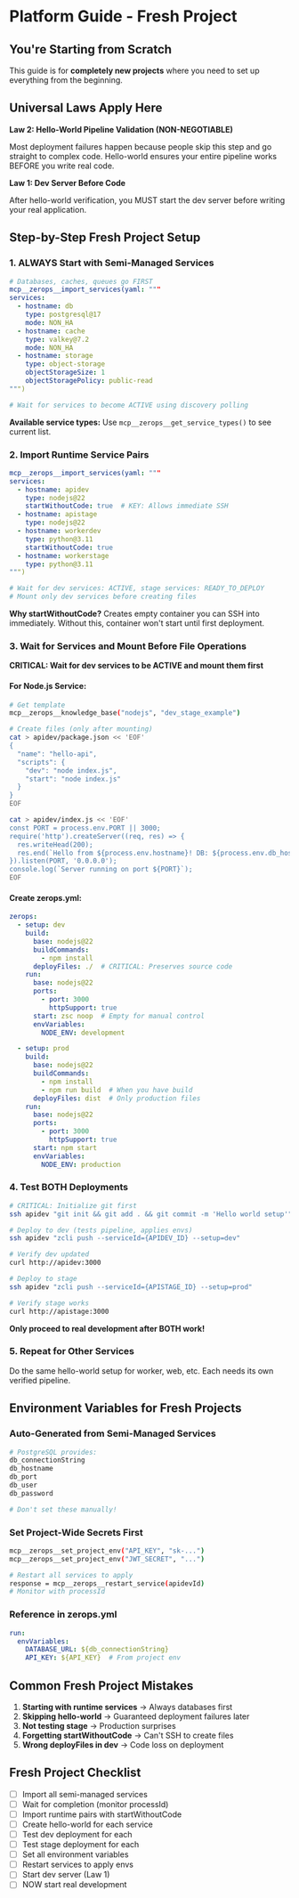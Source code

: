 # Platform Guide - Fresh Project

## You're Starting from Scratch

This guide is for **completely new projects** where you need to set up everything from the beginning.

## Universal Laws Apply Here

**Law 2: Hello-World Pipeline Validation (NON-NEGOTIABLE)**

Most deployment failures happen because people skip this step and go straight to complex code. Hello-world ensures your entire pipeline works BEFORE you write real code.

**Law 1: Dev Server Before Code**

After hello-world verification, you MUST start the dev server before writing your real application.

## Step-by-Step Fresh Project Setup

### 1. ALWAYS Start with Semi-Managed Services

```yaml
# Databases, caches, queues go FIRST
mcp__zerops__import_services(yaml: """
services:
  - hostname: db
    type: postgresql@17
    mode: NON_HA
  - hostname: cache
    type: valkey@7.2
    mode: NON_HA
  - hostname: storage
    type: object-storage
    objectStorageSize: 1
    objectStoragePolicy: public-read
""")

# Wait for services to become ACTIVE using discovery polling
```

**Available service types:** Use `mcp__zerops__get_service_types()` to see current list.

### 2. Import Runtime Service Pairs

```yaml
mcp__zerops__import_services(yaml: """
services:
  - hostname: apidev
    type: nodejs@22
    startWithoutCode: true  # KEY: Allows immediate SSH
  - hostname: apistage
    type: nodejs@22
  - hostname: workerdev
    type: python@3.11
    startWithoutCode: true
  - hostname: workerstage
    type: python@3.11
""")

# Wait for dev services: ACTIVE, stage services: READY_TO_DEPLOY
# Mount only dev services before creating files
```

**Why startWithoutCode?** Creates empty container you can SSH into immediately. Without this, container won't start until first deployment.

### 3. Wait for Services and Mount Before File Operations

**CRITICAL: Wait for dev services to be ACTIVE and mount them first**

#### For Node.js Service:
```bash
# Get template
mcp__zerops__knowledge_base("nodejs", "dev_stage_example")

# Create files (only after mounting)
cat > apidev/package.json << 'EOF'
{
  "name": "hello-api",
  "scripts": {
    "dev": "node index.js",
    "start": "node index.js"
  }
}
EOF

cat > apidev/index.js << 'EOF'
const PORT = process.env.PORT || 3000;
require('http').createServer((req, res) => {
  res.writeHead(200);
  res.end(`Hello from ${process.env.hostname}! DB: ${process.env.db_hostname}`);
}).listen(PORT, '0.0.0.0');
console.log(`Server running on port ${PORT}`);
EOF
```

#### Create zerops.yml:
```yaml
zerops:
  - setup: dev
    build:
      base: nodejs@22
      buildCommands:
        - npm install
      deployFiles: ./  # CRITICAL: Preserves source code
    run:
      base: nodejs@22
      ports:
        - port: 3000
          httpSupport: true
      start: zsc noop  # Empty for manual control
      envVariables:
        NODE_ENV: development

  - setup: prod
    build:
      base: nodejs@22
      buildCommands:
        - npm install
        - npm run build  # When you have build
      deployFiles: dist  # Only production files
    run:
      base: nodejs@22
      ports:
        - port: 3000
          httpSupport: true
      start: npm start
      envVariables:
        NODE_ENV: production
```

### 4. Test BOTH Deployments

```bash
# CRITICAL: Initialize git first
ssh apidev "git init && git add . && git commit -m 'Hello world setup'"

# Deploy to dev (tests pipeline, applies envs)
ssh apidev "zcli push --serviceId={APIDEV_ID} --setup=dev"

# Verify dev updated
curl http://apidev:3000

# Deploy to stage
ssh apidev "zcli push --serviceId={APISTAGE_ID} --setup=prod"

# Verify stage works
curl http://apistage:3000
```

**Only proceed to real development after BOTH work!**

### 5. Repeat for Other Services

Do the same hello-world setup for worker, web, etc. Each needs its own verified pipeline.

## Environment Variables for Fresh Projects

### Auto-Generated from Semi-Managed Services
```bash
# PostgreSQL provides:
db_connectionString
db_hostname
db_port
db_user
db_password

# Don't set these manually!
```

### Set Project-Wide Secrets First
```bash
mcp__zerops__set_project_env("API_KEY", "sk-...")
mcp__zerops__set_project_env("JWT_SECRET", "...")

# Restart all services to apply
response = mcp__zerops__restart_service(apidevId)
# Monitor with processId
```

### Reference in zerops.yml
```yaml
run:
  envVariables:
    DATABASE_URL: ${db_connectionString}
    API_KEY: ${API_KEY}  # From project env
```

## Common Fresh Project Mistakes

1. **Starting with runtime services** → Always databases first
2. **Skipping hello-world** → Guaranteed deployment failures later
3. **Not testing stage** → Production surprises
4. **Forgetting startWithoutCode** → Can't SSH to create files
5. **Wrong deployFiles in dev** → Code loss on deployment

## Fresh Project Checklist

- [ ] Import all semi-managed services
- [ ] Wait for completion (monitor processId)
- [ ] Import runtime pairs with startWithoutCode
- [ ] Create hello-world for each service
- [ ] Test dev deployment for each
- [ ] Test stage deployment for each
- [ ] Set all environment variables
- [ ] Restart services to apply envs
- [ ] Start dev server (Law 1)
- [ ] NOW start real development
